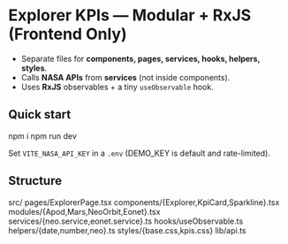 # Explorer KPIs — Modular + RxJS (Frontend Only)
- Separate files for **components, pages, services, hooks, helpers, styles**.
- Calls **NASA APIs** from **services** (not inside components).
- Uses **RxJS** observables + a tiny `useObservable` hook.

## Quick start
npm i
npm run dev

Set `VITE_NASA_API_KEY` in a `.env` (DEMO_KEY is default and rate-limited).

## Structure
src/
  pages/ExplorerPage.tsx
  components/{Explorer,KpiCard,Sparkline}.tsx
  modules/{Apod,Mars,NeoOrbit,Eonet}.tsx
  services/{neo.service,eonet.service}.ts
  hooks/useObservable.ts
  helpers/{date,number,neo}.ts
  styles/{base.css,kpis.css}
  lib/api.ts
